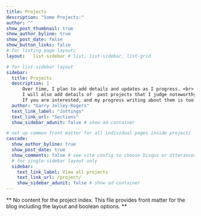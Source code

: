 ```yaml
---
title: Projects
description: "Some Projects:"
author: ""
show_post_thumbnail: true
show_author_byline: true
show_post_date: false
show_button_links: false
# for listing page layoutc
layout:   list-sidebar # list, list-sidebar, list-grid  

# for list-sidebar layout
sidebar: 
  title: Projects
  description: |
      Over time, I plan to add details and updates as I progress. <br>
      I will also add details of  past projects that I judge noteworthy. <br>  
      If you are interested, and my progress writing about them is too slow, then get in [touch](/contact/).
  author: "Garry Jolley-Rogers"
  text_link_label: "Jottings"
  text_link_url: "Sections"
  show_sidebar_adunit: false # show ad container

# set up common front matter for all individual pages inside project/
cascade:    
  show_author_byline: true
  show_post_date: true
  show_comments: false # see site config to choose Disqus or Utterances
  # for single-sidebar layout only
  sidebar:
    text_link_label: View all projects
    text_link_url: /project/
    show_sidebar_adunit: false # show ad container
---
```


** No content for the project index. This file provides front matter for the blog including the layout and boolean options. **
 